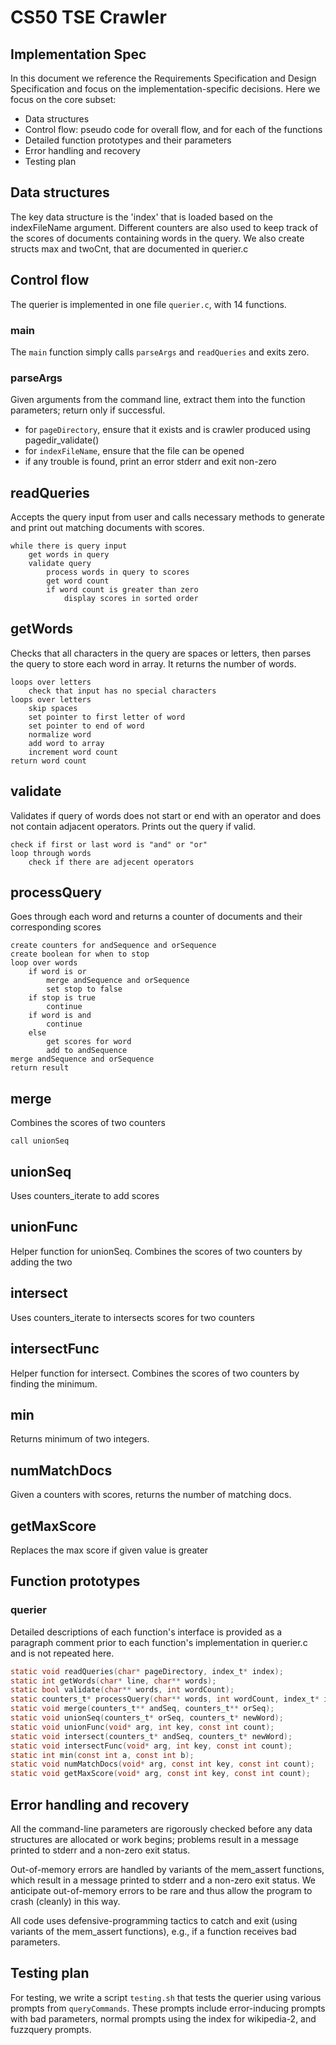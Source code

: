 # CS50 TSE Crawler

## Implementation Spec
In this document we reference the Requirements Specification and Design Specification and focus on the implementation-specific decisions. Here we focus on the core subset:

* Data structures
* Control flow: pseudo code for overall flow, and for each of the functions
* Detailed function prototypes and their parameters
* Error handling and recovery
* Testing plan

## Data structures
The key data structure is the 'index' that is loaded based on the indexFileName argument. Different counters are also used to keep track of the scores of documents containing words in the query. We also create structs max and twoCnt, that are documented in querier.c

## Control flow
The querier is implemented in one file `querier.c`, with 14 functions.

### main
The `main` function simply calls `parseArgs` and `readQueries` and exits zero.

### parseArgs
Given arguments from the command line, extract them into the function parameters; return only if successful.
* for `pageDirectory`, ensure that it exists and is crawler produced using pagedir_validate()
* for `indexFileName`, ensure that the file can be opened
* if any trouble is found, print an error stderr and exit non-zero

## readQueries
Accepts the query input from user and calls necessary methods to generate and print out matching documents with scores.
```
while there is query input
    get words in query
    validate query
        process words in query to scores
        get word count
        if word count is greater than zero
            display scores in sorted order
```
## getWords
Checks that all characters in the query are spaces or letters, then parses the query to store each word in array. It returns the number of words.
```
loops over letters
    check that input has no special characters
loops over letters
    skip spaces
    set pointer to first letter of word
    set pointer to end of word
    normalize word
    add word to array
    increment word count
return word count
```
## validate
Validates if query of words does not start or end with an operator and does not contain adjacent operators. Prints out the query if valid.
```
check if first or last word is "and" or "or"
loop through words
    check if there are adjecent operators
```

## processQuery
Goes through each word and returns a counter of documents and their corresponding scores
```
create counters for andSequence and orSequence
create boolean for when to stop 
loop over words
    if word is or
        merge andSequence and orSequence
        set stop to false
    if stop is true
        continue
    if word is and
        continue
    else
        get scores for word  
        add to andSequence  
merge andSequence and orSequence
return result
```
## merge
Combines the scores of two counters
```
call unionSeq
```
## unionSeq
Uses counters_iterate to add scores

## unionFunc
Helper function for unionSeq. Combines the scores of two counters by adding the two

## intersect
Uses counters_iterate to intersects scores for two counters

## intersectFunc
Helper function for intersect. Combines the scores of two counters by finding the minimum.

## min
Returns minimum of two integers.

## numMatchDocs
Given a counters with scores, returns the number of matching docs.

## getMaxScore
Replaces the max score if given value is greater

## Function prototypes 

### querier
Detailed descriptions of each function's interface is provided as a paragraph comment prior to each function's implementation in querier.c and is not repeated here.
```c
static void readQueries(char* pageDirectory, index_t* index);
static int getWords(char* line, char** words);
static bool validate(char** words, int wordCount);
static counters_t* processQuery(char** words, int wordCount, index_t* index);
static void merge(counters_t** andSeq, counters_t** orSeq);
static void unionSeq(counters_t* orSeq, counters_t* newWord);
static void unionFunc(void* arg, int key, const int count);
static void intersect(counters_t* andSeq, counters_t* newWord);
static void intersectFunc(void* arg, int key, const int count);
static int min(const int a, const int b);
static void numMatchDocs(void* arg, const int key, const int count);
static void getMaxScore(void* arg, const int key, const int count);
```

## Error handling and recovery
All the command-line parameters are rigorously checked before any data structures are allocated or work begins; problems result in a message printed to stderr and a non-zero exit status.

Out-of-memory errors are handled by variants of the mem_assert functions, which result in a message printed to stderr and a non-zero exit status. We anticipate out-of-memory errors to be rare and thus allow the program to crash (cleanly) in this way.

All code uses defensive-programming tactics to catch and exit (using variants of the mem_assert functions), e.g., if a function receives bad parameters.

## Testing plan
For testing, we write a script `testing.sh` that tests the querier using various
prompts from `queryCommands`. These prompts include error-inducing prompts with bad parameters,
normal prompts using the index for wikipedia-2, and fuzzquery prompts.